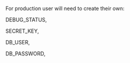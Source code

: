 

For production user will need to create their own:

DEBUG_STATUS,

SECRET_KEY,

DB_USER,

DB_PASSWORD,
